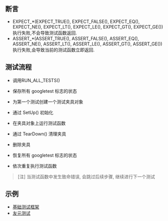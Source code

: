 ## 断言

 - EXPECT_*(EXPECT_TRUE(), EXPECT_FALSE(), EXPECT_EQ(), EXPECT_NE(), EXPECT_LT(), EXPECT_LE(), EXPECT_GT(), EXPECT_GE())
   执行失败,不会导致测试函数返回.
 - ASSERT_*(ASSERT_TRUE(), ASSERT_FALSE(), ASSERT_EQ(), ASSERT_NE(), ASSERT_LT(), ASSERT_LE(), ASSERT_GT(), ASSERT_GE())
   执行失败,会导致当前的测试函数立即返回.

## 测试流程

- 调用RUN_ALL_TESTS()

 - 保存所有 googletest 标志的状态

 - 为第一个测试创建一个测试夹具对象

 - 通过 SetUp() 初始化

 - 在夹具对象上运行测试函数

 - 通过 TearDown() 清理夹具

 - 删除夹具

 - 恢复所有 googletest 标志的状态

 - 依次重复执行测试函数

  > [注] 当测试函数中发生致命错误, 会跳过后续步骤, 继续进行下一个测试

## 示例

- [基础测试框架](code/unittest/base)
- [友元测试](code/unittest/friend_test)